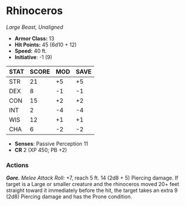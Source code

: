 # Rhinoceros

*Large Beast, Unaligned*

- **Armor Class:** 13
- **Hit Points:** 45 (6d10 + 12)
- **Speed:** 40 ft.
- **Initiative**: -1 (9)

|STAT|SCORE|MOD|SAVE|
| --- | --- | --- | ---- |
| STR | 21 | +5 | +5 |
| DEX | 8 | -1 | -1 |
| CON | 15 | +2 | +2 |
| INT | 2 | -4 | -4 |
| WIS | 12 | +1 | +1 |
| CHA | 6 | -2 | -2 |

- **Senses**: Passive Perception 11
- **CR** 2 (XP 450; PB +2)

### Actions

***Gore.*** *Melee Attack Roll:* +7, reach 5 ft. 14 (2d8 + 5) Piercing damage. If target is a Large or smaller creature and the rhinoceros moved 20+ feet straight toward it immediately before the hit, the target takes an extra 9 (2d8) Piercing damage and has the Prone condition.
